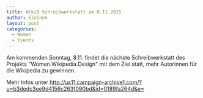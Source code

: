 ```yaml
---
title: WikiD Schreibwerkstatt am 8.11.2015
author: kleinen
layout: post
categories:
  - Women
  - Events
---
```

Am kommenden Sonntag, 8.11. findet die nächste Schreibwerkstatt des Projekts "Women.Wikipedia.Design"
 mit dem Ziel statt, mehr Autorinnen für die Wikipedia zu gewinnen.

Mehr Infos unter
http://us11.campaign-archive1.com/?u=b3dedc3ee9d4156c263f090bd&id=0189fa264d&e=
